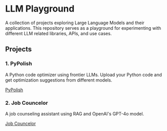 # LLM Playground

A collection of projects exploring Large Language Models and their applications. This repository serves as a playground for experimenting with different LLM related libraries, APIs, and use cases.

## Projects

### 1. PyPolish
A Python code optimizer using frontier LLMs. Upload your Python code and get optimization suggestions from different models.

[PyPolish](PyPolish/README.md)

### 2. Job Councelor
A job counseling assistant using RAG and OpenAI's GPT-4o model.

[Job Councelor](JobCouncelor/README.md)
